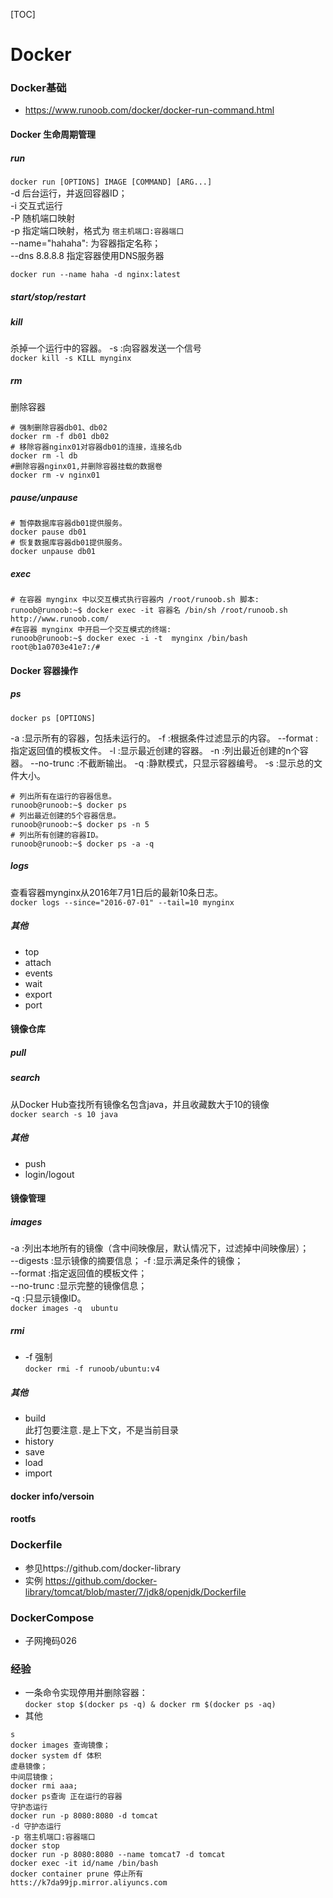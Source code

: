 [TOC]
# Docker

### Docker基础
- https://www.runoob.com/docker/docker-run-command.html

#### Docker 生命周期管理
##### run   
`docker run [OPTIONS] IMAGE [COMMAND] [ARG...]`     
-d 后台运行，并返回容器ID；    
-i 交互式运行   
-P 随机端口映射     
-p 指定端口映射，格式为 `宿主机端口:容器端口`   
--name="hahaha": 为容器指定名称；   
--dns 8.8.8.8 指定容器使用DNS服务器
```
docker run --name haha -d nginx:latest
```
##### start/stop/restart
##### kill   
杀掉一个运行中的容器。 
-s :向容器发送一个信号  
`docker kill -s KILL mynginx`
##### rm 
删除容器
```
# 强制删除容器db01、db02
docker rm -f db01 db02
# 移除容器nginx01对容器db01的连接，连接名db
docker rm -l db 
#删除容器nginx01,并删除容器挂载的数据卷
docker rm -v nginx01
```
##### pause/unpause
```
# 暂停数据库容器db01提供服务。
docker pause db01
# 恢复数据库容器db01提供服务。
docker unpause db01
```
##### exec      
```
# 在容器 mynginx 中以交互模式执行容器内 /root/runoob.sh 脚本:
runoob@runoob:~$ docker exec -it 容器名 /bin/sh /root/runoob.sh
http://www.runoob.com/
#在容器 mynginx 中开启一个交互模式的终端:
runoob@runoob:~$ docker exec -i -t  mynginx /bin/bash
root@b1a0703e41e7:/#
```

#### Docker 容器操作

##### ps

`docker ps [OPTIONS]`   

-a :显示所有的容器，包括未运行的。
-f :根据条件过滤显示的内容。
--format :指定返回值的模板文件。
-l :显示最近创建的容器。
-n :列出最近创建的n个容器。
--no-trunc :不截断输出。
-q :静默模式，只显示容器编号。
-s :显示总的文件大小。

```
# 列出所有在运行的容器信息。
runoob@runoob:~$ docker ps
# 列出最近创建的5个容器信息。
runoob@runoob:~$ docker ps -n 5
# 列出所有创建的容器ID。
runoob@runoob:~$ docker ps -a -q
```
##### logs
查看容器mynginx从2016年7月1日后的最新10条日志。     
`docker logs --since="2016-07-01" --tail=10 mynginx`

##### 其他
- top
- attach
- events
- wait
- export
- port

#### 镜像仓库
##### pull
##### search
从Docker Hub查找所有镜像名包含java，并且收藏数大于10的镜像    
`docker search -s 10 java`
##### 其他
- push
- login/logout

#### 镜像管理
##### images
-a :列出本地所有的镜像（含中间映像层，默认情况下，过滤掉中间映像层）；    
--digests :显示镜像的摘要信息； 
-f :显示满足条件的镜像；    
--format :指定返回值的模板文件；    
--no-trunc :显示完整的镜像信息；    
-q :只显示镜像ID。  
`docker images -q  ubuntu`

##### rmi 
- -f 强制   
`docker rmi -f runoob/ubuntu:v4`

##### 其他
- build     
    此打包要注意`.`是上下文，不是当前目录
- history
- save
- load
- import

#### docker info/versoin
#### rootfs


### Dockerfile
- 参见https://github.com/docker-library
- 实例 https://github.com/docker-library/tomcat/blob/master/7/jdk8/openjdk/Dockerfile

### DockerCompose
- 子网掩码026




### 经验
- 一条命令实现停用并删除容器：    
`docker stop $(docker ps -q) & docker rm $(docker ps -aq)`
- 其他
```
s
docker images 查询镜像；    
docker system df 体积      
虚悬镜像；      
中间层镜像；    
docker rmi aaa;
docker ps查询 正在运行的容器    
守护态运行
docker run -p 8080:8080 -d tomcat   
-d 守护态运行   
-p 宿主机端口:容器端口      
docker stop     
docker run -p 8080:8080 --name tomcat7 -d tomcat    
docker exec -it id/name /bin/bash
docker container prune 停止所有
htts://k7da99jp.mirror.aliyuncs.com
```



 
 
 
 
 